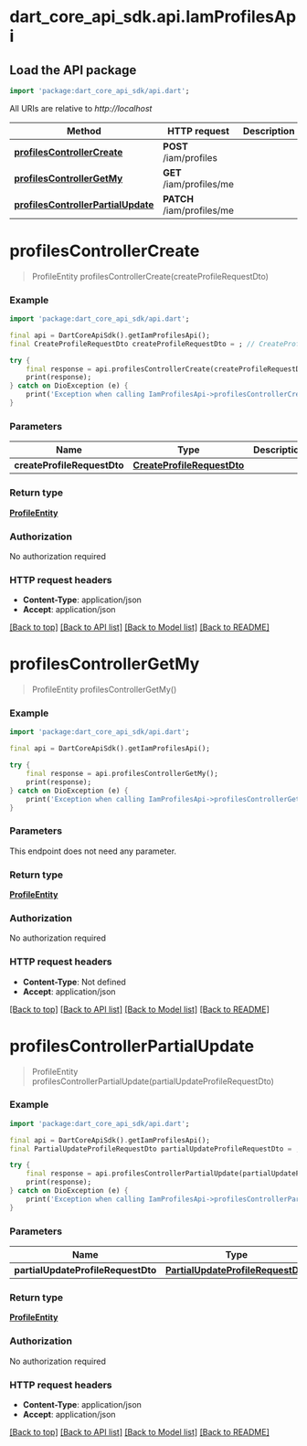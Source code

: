 # dart_core_api_sdk.api.IamProfilesApi

## Load the API package
```dart
import 'package:dart_core_api_sdk/api.dart';
```

All URIs are relative to *http://localhost*

Method | HTTP request | Description
------------- | ------------- | -------------
[**profilesControllerCreate**](IamProfilesApi.md#profilescontrollercreate) | **POST** /iam/profiles | 
[**profilesControllerGetMy**](IamProfilesApi.md#profilescontrollergetmy) | **GET** /iam/profiles/me | 
[**profilesControllerPartialUpdate**](IamProfilesApi.md#profilescontrollerpartialupdate) | **PATCH** /iam/profiles/me | 


# **profilesControllerCreate**
> ProfileEntity profilesControllerCreate(createProfileRequestDto)



### Example
```dart
import 'package:dart_core_api_sdk/api.dart';

final api = DartCoreApiSdk().getIamProfilesApi();
final CreateProfileRequestDto createProfileRequestDto = ; // CreateProfileRequestDto | 

try {
    final response = api.profilesControllerCreate(createProfileRequestDto);
    print(response);
} catch on DioException (e) {
    print('Exception when calling IamProfilesApi->profilesControllerCreate: $e\n');
}
```

### Parameters

Name | Type | Description  | Notes
------------- | ------------- | ------------- | -------------
 **createProfileRequestDto** | [**CreateProfileRequestDto**](CreateProfileRequestDto.md)|  | 

### Return type

[**ProfileEntity**](ProfileEntity.md)

### Authorization

No authorization required

### HTTP request headers

 - **Content-Type**: application/json
 - **Accept**: application/json

[[Back to top]](#) [[Back to API list]](../README.md#documentation-for-api-endpoints) [[Back to Model list]](../README.md#documentation-for-models) [[Back to README]](../README.md)

# **profilesControllerGetMy**
> ProfileEntity profilesControllerGetMy()



### Example
```dart
import 'package:dart_core_api_sdk/api.dart';

final api = DartCoreApiSdk().getIamProfilesApi();

try {
    final response = api.profilesControllerGetMy();
    print(response);
} catch on DioException (e) {
    print('Exception when calling IamProfilesApi->profilesControllerGetMy: $e\n');
}
```

### Parameters
This endpoint does not need any parameter.

### Return type

[**ProfileEntity**](ProfileEntity.md)

### Authorization

No authorization required

### HTTP request headers

 - **Content-Type**: Not defined
 - **Accept**: application/json

[[Back to top]](#) [[Back to API list]](../README.md#documentation-for-api-endpoints) [[Back to Model list]](../README.md#documentation-for-models) [[Back to README]](../README.md)

# **profilesControllerPartialUpdate**
> ProfileEntity profilesControllerPartialUpdate(partialUpdateProfileRequestDto)



### Example
```dart
import 'package:dart_core_api_sdk/api.dart';

final api = DartCoreApiSdk().getIamProfilesApi();
final PartialUpdateProfileRequestDto partialUpdateProfileRequestDto = ; // PartialUpdateProfileRequestDto | 

try {
    final response = api.profilesControllerPartialUpdate(partialUpdateProfileRequestDto);
    print(response);
} catch on DioException (e) {
    print('Exception when calling IamProfilesApi->profilesControllerPartialUpdate: $e\n');
}
```

### Parameters

Name | Type | Description  | Notes
------------- | ------------- | ------------- | -------------
 **partialUpdateProfileRequestDto** | [**PartialUpdateProfileRequestDto**](PartialUpdateProfileRequestDto.md)|  | 

### Return type

[**ProfileEntity**](ProfileEntity.md)

### Authorization

No authorization required

### HTTP request headers

 - **Content-Type**: application/json
 - **Accept**: application/json

[[Back to top]](#) [[Back to API list]](../README.md#documentation-for-api-endpoints) [[Back to Model list]](../README.md#documentation-for-models) [[Back to README]](../README.md)

